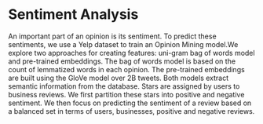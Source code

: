 # Sentiment Analysis

An important part of an opinion is its sentiment. To predict these sentiments,
we use a Yelp dataset to train an Opinion Mining model.We explore
two approaches for creating features: uni-gram bag of words model and
pre-trained embeddings. The bag of words model is based on the count of
lemmatized words in each opinion. The pre-trained embeddings are built
using the GloVe model over 2B tweets. Both models extract semantic information
from the database. Stars are assigned by users to business reviews.
We first partition these stars into positive and negative sentiment. We then
focus on predicting the sentiment of a review based on a balanced set in
terms of users, businesses, positive and negative reviews.
